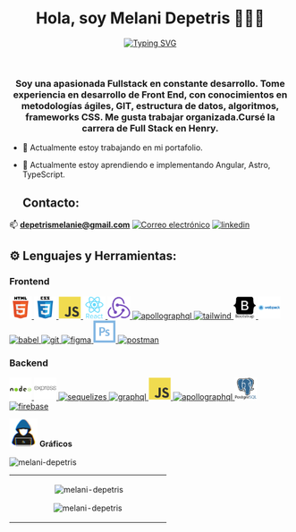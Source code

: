 <h1 align="center">Hola, soy Melani Depetris 👋👩‍💻</h1>

<p align="center">
<a href="https://git.io/typing-svg"><img src="https://readme-typing-svg.demolab.com?font=Fira+Code&weight=600&size=22&pause=1000&color=F77895&center=true&vCenter=true&random=true&width=435&lines=Full+Stack+Developer!+%F0%9F%92%95" alt="Typing SVG" /></a>
</p>
<br>

<h3 align="center">Soy una apasionada Fullstack en constante desarrollo. Tome experiencia en desarrollo de Front End, con conocimientos en metodologías ágiles, GIT, estructura de datos, algoritmos, frameworks CSS. Me gusta trabajar organizada.Cursé la carrera de Full Stack en Henry. </h3>

- 🔭 Actualmente estoy trabajando en mi portafolio.  
  
- 🌱 Actualmente estoy aprendiendo e implementando Angular, Astro, TypeScript.

  <h2 align="left">Contacto:</h2>

📫 **depetrismelanie@gmail.com**
[![Correo electrónico](https://img.shields.io/badge/Correo-Electr%C3%B3nico-red?style=for-the-badge&logo=gmail)](mailto:depetrismelanie@gmail.com?Subject=Agenda%20De%20Entrevista%20Para:)
[![linkedin](https://img.shields.io/badge/linkedin-0A66C2?style=for-the-badge&logo=linkedin&logoColor=white)](https://www.linkedin.com/in/melani-depetris/)

<h2 align="left"> ⚙️ Lenguajes y Herramientas: </h2>

<h3 align="left">Frontend</h3>
<p align="left"> 
  
<a href="https://www.w3.org/html/" target="_blank" rel="noreferrer"> <img src="https://raw.githubusercontent.com/devicons/devicon/master/icons/html5/html5-original-wordmark.svg" alt="html5" width="40" height="40"/> </a> 
<a href="https://www.w3schools.com/css/" target="_blank" rel="noreferrer"> <img src="https://raw.githubusercontent.com/devicons/devicon/master/icons/css3/css3-original-wordmark.svg" alt="css3" width="40" height="40"/> </a> 
<a href="https://developer.mozilla.org/en-US/docs/Web/JavaScript" target="_blank" rel="noreferrer"> <img src="https://raw.githubusercontent.com/devicons/devicon/master/icons/javascript/javascript-original.svg" alt="javascript" width="40" height="40"/> </a> 
<a href="https://reactjs.org/" target="_blank" rel="noreferrer"> <img src="https://raw.githubusercontent.com/devicons/devicon/master/icons/react/react-original-wordmark.svg" alt="react" width="40" height="40"/> </a> 
<a href="https://redux.js.org" target="_blank" rel="noreferrer"> <img src="https://raw.githubusercontent.com/devicons/devicon/master/icons/redux/redux-original.svg" alt="redux" width="40" height="40"/> </a> 
<a href="https://www.apollographql.com/" target="_blank" rel="noreferrer"> <img src="https://www.vectorlogo.zone/logos/apollographql/apollographql-icon.svg" alt="apollographql" width="40" height="40"/> </a> 
<a href="https://tailwindcss.com/" target="_blank" rel="noreferrer"> <img src="https://www.vectorlogo.zone/logos/tailwindcss/tailwindcss-icon.svg" alt="tailwind" width="40" height="40"/> </a> 
<a href="https://getbootstrap.com" target="_blank" rel="noreferrer"> <img src="https://raw.githubusercontent.com/devicons/devicon/master/icons/bootstrap/bootstrap-plain-wordmark.svg" alt="bootstrap" width="40" height="40"/> </a>
<a href="https://webpack.js.org" target="_blank" rel="noreferrer"> <img src="https://raw.githubusercontent.com/devicons/devicon/d00d0969292a6569d45b06d3f350f463a0107b0d/icons/webpack/webpack-original-wordmark.svg" alt="webpack" width="40" height="40"/> </a> 
<a href="https://babeljs.io/" target="_blank" rel="noreferrer"> <img src="https://www.vectorlogo.zone/logos/babeljs/babeljs-icon.svg" alt="babel" width="40" height="40"/> </a>
<a href="https://git-scm.com/" target="_blank" rel="noreferrer"> <img src="https://www.vectorlogo.zone/logos/git-scm/git-scm-icon.svg" alt="git" width="40" height="40"/> </a> 
<a href="https://www.figma.com/" target="_blank" rel="noreferrer"> <img src="https://www.vectorlogo.zone/logos/figma/figma-icon.svg" alt="figma" width="40" height="40"/> </a> 
<a href="https://www.photoshop.com/en" target="_blank" rel="noreferrer"> <img src="https://raw.githubusercontent.com/devicons/devicon/master/icons/photoshop/photoshop-line.svg" alt="photoshop" width="40" height="40"/> </a> 
<a href="https://postman.com" target="_blank" rel="noreferrer"> <img src="https://www.vectorlogo.zone/logos/getpostman/getpostman-icon.svg" alt="postman" width="40" height="40"/> </a> 
</p>

<h3 align="left">Backend</h3>
<p align="left">
</p>

<p align="left">
<a href="https://nodejs.org" target="_blank" rel="noreferrer"> <img src="https://raw.githubusercontent.com/devicons/devicon/master/icons/nodejs/nodejs-original-wordmark.svg" alt="nodejs" width="40" height="40"/> </a> 
<a href="https://expressjs.com" target="_blank" rel="noreferrer"> <img src="https://raw.githubusercontent.com/devicons/devicon/master/icons/express/express-original-wordmark.svg" alt="express" width="40" height="40"/> </a> 
<a href="https://sequelize.org/" target="_blank" rel="noreferrer"> <img src="https://www.vectorlogo.zone/logos/sequelizejs/sequelizejs-icon.svg" alt="sequelizes" width="40" height="40"/> </a> 
<a href="https://graphql.org" target="_blank" rel="noreferrer"> <img src="https://www.vectorlogo.zone/logos/graphql/graphql-icon.svg" alt="graphql" width="40" height="40"/> </a> 
<a href="https://developer.mozilla.org/en-US/docs/Web/JavaScript" target="_blank" rel="noreferrer"> <img src="https://raw.githubusercontent.com/devicons/devicon/master/icons/javascript/javascript-original.svg" alt="javascript" width="40" height="40"/> </a> 
<a href="https://www.apollographql.com/" target="_blank" rel="noreferrer"> <img src="https://www.vectorlogo.zone/logos/apollographql/apollographql-icon.svg" alt="apollographql" width="40" height="40"/> </a> 
<a href="https://www.postgresql.org" target="_blank" rel="noreferrer"> <img src="https://raw.githubusercontent.com/devicons/devicon/master/icons/postgresql/postgresql-original-wordmark.svg" alt="postgresql" width="40" height="40"/> </a> 
<a href="https://firebase.google.com/" target="_blank" rel="noreferrer"> <img src="https://www.vectorlogo.zone/logos/firebase/firebase-icon.svg" alt="firebase" width="40" height="40"/> </a>
</p>

<picture><img src = "https://github.com/0xAbdulKhalid/0xAbdulKhalid/raw/main/assets/mdImages/about_me.gif" width = 50px></picture> **Gráficos**

<p><img align="center" src="https://github-readme-stats.vercel.app/api/top-langs?username=melani-depetris&theme=dar&show_icons=true&locale=en&layout=compact" alt="melani-depetris" /></p>
<table align="center">
<tr border="none">
<td width="50%" align="center">
<p>&nbsp;<img align="center" src="https://github-readme-stats.vercel.app/api?username=melani-depetris&theme=dar&show_icons=true&locale=en" alt="melani-depetris" /></p>
<p><img align="center" src="https://github-readme-streak-stats.herokuapp.com/?user=melani-depetris&theme=dar" alt="melani-depetris" /></p>
</td>


</tr>
</table>


<!--
**Melani-Depetris/Melani-Depetris** is a ✨ _special_ ✨ repository because its `README.md` (this file) appears on your GitHub profile.

Here are some ideas to get you started:

- 🔭 I’m currently working on ...
- 🌱 I’m currently learning ...
- 👯 I’m looking to collaborate on ...
- 🤔 I’m looking for help with ...
- 💬 Ask me about ...
- 📫 How to reach me: ...
- 😄 Pronouns: ...
- ⚡ Fun fact: ...
-->
